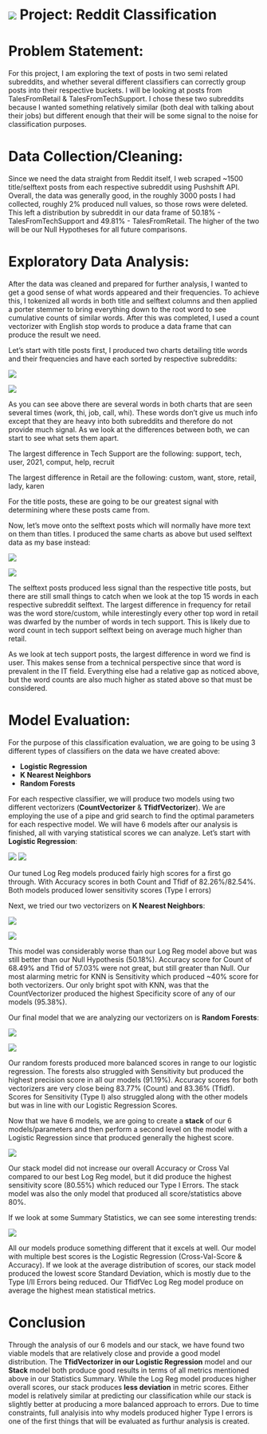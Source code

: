 # ![](https://ga-dash.s3.amazonaws.com/production/assets/logo-9f88ae6c9c3871690e33280fcf557f33.png) Project: Reddit Classification

# Problem Statement:

For this project, I am exploring the text of posts in two semi related subreddits, and whether several different classifiers can correctly group posts into their respective buckets. I will be looking at posts from TalesFromRetail & TalesFromTechSupport. I chose these two subreddits because I wanted something relatively similar (both deal with talking about their jobs) but different enough that their will be some signal to the noise for classification purposes.

# Data Collection/Cleaning:

Since we need the data straight from Reddit itself, I web scraped ~1500 title/selftext posts from each respective subreddit using Pushshift API. Overall, the data was generally good, in the roughly 3000 posts I had collected, roughly 2% produced null values, so those rows were deleted. This left a distribution by subreddit in our data frame of 50.18% - TalesFromTechSupport and 49.81% - TalesFromRetail. The higher of the two will be our Null Hypotheses for all future comparisons.

# Exploratory Data Analysis:

After the data was cleaned and prepared for further analysis, I wanted to get a good sense of what words appeared and their frequencies. To achieve this, I tokenized all words in both title and selftext columns and then applied a porter stemmer to bring everything down to the root word to see cumulative counts of similar words. After this was completed, I used a count vectorizer with English stop words to produce a data frame that can produce the result we need.

Let’s start with title posts first, I produced two charts detailing title words and their frequencies and have each sorted by respective subreddits:

![](./Visuals/titlesortedretail.png)

![](./Visuals/titlesortedtech.png)

As you can see above there are several words in both charts that are seen several times (work, thi, job, call, whi). These words don’t give us much info except that they are heavy into both subreddits and therefore do not provide much signal. As we look at the differences between both, we can start to see what sets them apart.

The largest difference in Tech Support are the following: support, tech, user, 2021, comput, help, recruit

The largest difference in Retail are the following: custom, want, store, retail, lady, karen

For the title posts, these are going to be our greatest signal with determining where these posts came from.

Now, let’s move onto the selftext posts which will normally have more text on them than titles. I produced the same charts as above but used selftext data as my base instead:

![](Visuals/selftextsortedretail.png)

![](Visuals/selftextsortedtech.png)

The selftext posts produced less signal than the respective title posts, but there are still small things to catch when we look at the top 15 words in each respective subreddit selftext. The largest difference in frequency for retail was the word store/custom, while interestingly every other top word in retail was dwarfed by the number of words in tech support. This is likely due to word count in tech support selftext being on average much higher than retail.

As we look at tech support posts, the largest difference in word we find is user. This makes sense from a technical perspective since that word is prevalent in the IT field. Everything else had a relative gap as noticed above, but the word counts are also much higher as stated above so that must be considered.

# Model Evaluation:

For the purpose of this classification evaluation, we are going to be using 3 different types of classifiers on the data we have created above:

- **Logistic Regression**
- **K Nearest Neighbors**
- **Random Forests**

For each respective classifier, we will produce two models using two different vectorizers (**CountVectorizer** & **TfidfVectorizer**). We are employing the use of a pipe and grid search to find the optimal parameters for each respective model. We will have 6 models after our analysis is finished, all with varying statistical scores we can analyze. Let’s start with **Logistic Regression**:

![](Visuals/logregmatrixCVectorizer.png) ![](Visuals/logregmatrixTfidVectorizer.png)

Our tuned Log Reg models produced fairly high scores for a first go through. With Accuracy scores in both Count and Tfidf of 82.26%/82.54%. Both models produced lower sensitivity scores (Type I errors)

Next, we tried our two vectorizers on **K Nearest Neighbors**:

![](Visuals/knnmatrixcountVectorizer.png)

![](Visuals/knnmatrixTfidVectorizer.png)

This model was considerably worse than our Log Reg model above but was still better than our Null Hypothesis (50.18%). Accuracy score for Count of 68.49% and Tfid of 57.03% were not great, but still greater than Null. Our most alarming metric for KNN is Sensitivity which produced ~40% score for both vectorizers. Our only bright spot with KNN, was that the CountVectorizer produced the highest Specificity score of any of our models (95.38%).

Our final model that we are analyzing our vectorizers on is **Random Forests**:

![](Visuals/rfmatrixcountVectorizer.png)

![](Visuals/rfmatrixTfidVectorizer.png)

Our random forests produced more balanced scores in range to our logistic regression. The forests also struggled with Sensitivity but produced the highest precision score in all our models (91.19%). Accuracy scores for both vectorizers are very close being 83.77% (Count) and 83.36% (Tfidf). Scores for Sensitivity (Type I) also struggled along with the other models but was in line with our Logistic Regression Scores.

Now that we have 6 models, we are going to create a **stack** of our 6 models/parameters and then perform a second level on the model with a Logistic Regression since that produced generally the highest score.

![](Visuals/stackedmodelmatrix.png)

Our stack model did not increase our overall Accuracy or Cross Val compared to our best Log Reg model, but it did produce the highest sensitivity score (80.55%) which reduced our Type I Errors. The stack model was also the only model that produced all score/statistics above 80%.

If we look at some Summary Statistics, we can see some interesting trends:

![](Visuals/StatisticsSummary.PNG)

All our models produce something different that it excels at well. Our model with multiple best scores is the Logistic Regression (Cross-Val-Score & Accuracy). If we look at the average distribution of scores, our stack model produced the lowest score Standard Deviation, which is mostly due to the Type I/II Errors being reduced. Our TfidfVec Log Reg model produce on average the highest mean statistical metrics.

# Conclusion

Through the analysis of our 6 models and our stack, we have found two viable models that are relatively close and provide a good model distribution. The **TfidVectorizer in our Logistic Regression** model and our **Stack** model both produce good results in terms of all metrics mentioned above in our Statistics Summary. While the Log Reg model produces higher overall scores, our stack produces **less deviation** in metric scores. Either model is relatively similar at predicting our classification while our stack is slightly better at producing a more balanced approach to errors. Due to time constraints, full analyisis into why models produced higher Type I errors is one of the first things that will be evaluated as furthur analysis is created.

